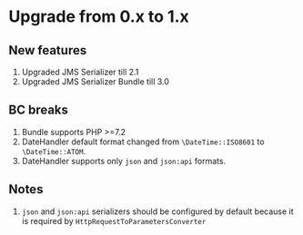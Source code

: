 Upgrade from 0.x to 1.x
=========
## New features
1. Upgraded JMS Serializer till 2.1
1. Upgraded JMS Serializer Bundle till 3.0

## BC breaks
1. Bundle supports PHP >=7.2
1. DateHandler default format changed from `\DateTime::ISO8601` to `\DateTime::ATOM`.
1. DateHandler supports only `json` and `json:api` formats. 

## Notes
1. `json` and `json:api` serializers should be configured by default
because it is required by `HttpRequestToParametersConverter` 
